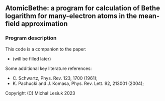 ## AtomicBethe: a program for calculation of Bethe logarithm for many-electron atoms in the mean-field approximation

### Program description

This code is a companion to the paper:
- (will be filled later)

Some additional key literature references:
- C. Schwartz, Phys. Rev. 123, 1700 (1961);
- K. Pachucki and J. Komasa, Phys. Rev. Lett. 92, 213001 (2004);





Copyright (C) Michał Lesiuk 2023
